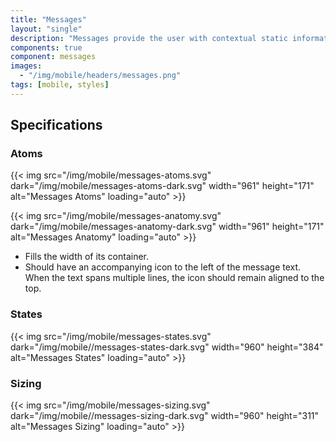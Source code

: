 ```yaml
---
title: "Messages"
layout: "single"
description: "Messages provide the user with contextual static information. They have a lower priority than a notification or prompt."
components: true
component: messages
images:
  - "/img/mobile/headers/messages.png"
tags: [mobile, styles]
---
```


## Specifications

### Atoms

{{< img src="/img/mobile/messages-atoms.svg" dark="/img/mobile/messages-atoms-dark.svg" width="961" height="171" alt="Messages Atoms" loading="auto" >}}

{{< img src="/img/mobile/messages-anatomy.svg" dark="/img/mobile/messages-anatomy-dark.svg" width="961" height="171" alt="Messages Anatomy" loading="auto" >}}

- Fills the width of its container.
- Should have an accompanying icon to the left of the message text. When the text spans multiple lines, the icon should remain aligned to the top.

### States

{{< img src="/img/mobile/messages-states.svg" dark="/img/mobile//messages-states-dark.svg" width="960" height="384" alt="Messages States" loading="auto" >}}

### Sizing

{{< img src="/img/mobile/messages-sizing.svg" dark="/img/mobile//messages-sizing-dark.svg" width="960" height="311" alt="Messages Sizing" loading="auto" >}}
